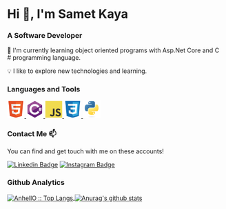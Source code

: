 <h1 align="left">Hi 👋, I'm Samet Kaya</h1>
<h3 align="left">A Software Developer </h3>

🌱 I'm currently learning object oriented programs with Asp.Net Core and C # programming language. 




💡 I like to explore new technologies and learning.



<h3 align="left">Languages and Tools</h3>
<p > 

 <a href="https://www.w3schools.com/html/" target="_blank"> <img src="https://raw.githubusercontent.com/devicons/devicon/master/icons/html5/html5-original.svg" alt="Html5" width="40" height="40"/> </a>
 <a href="https://www.w3schools.com/cs/" target="_blank"> <img src="https://raw.githubusercontent.com/devicons/devicon/master/icons/csharp/csharp-original.svg" alt="csharp" width="40" height="40"/> </a> 
  <a href="https://developer.mozilla.org/en-US/docs/Web/JavaScript" target="_blank"> <img src="https://raw.githubusercontent.com/devicons/devicon/master/icons/javascript/javascript-original.svg" alt="javascript" width="40" height="40"/> </a> 
  <a href="https://www.w3schools.com/css/" target="_blank"> <img src="https://raw.githubusercontent.com/devicons/devicon/master/icons/css3/css3-original.svg" alt="css3" width="40" height="40"/> </a>
  <a href="https://www.python.org/" target="_blank"> <img src="https://raw.githubusercontent.com/devicons/devicon/master/icons/python/python-original.svg" alt="python" width="40" height="40"/> </a>

</p>
<h3 align="left">Contact Me 📫</h3>


You can find and get touch with me on these accounts!

[![Linkedin Badge](https://img.shields.io/badge/Sametkaya-follow%20on%20linkedin-blue?style=for-the-badge&logo=linkedin)](https://www.linkedin.com/in/samet-kaya-736604170/)
[![Instagram Badge](https://img.shields.io/badge/Sametkaya-follow%20on%20instagram-blue?style=for-the-badge&logo=instagram)](https://www.instagram.com/sameettkayaa_/)


### Github Analytics

<a href="https://github.com/samettkaya/github-readme-stats">

 <img align="center" src="https://github-readme-stats.vercel.app/api/top-langs/?username=samettkaya&langs_count=10&theme=tokyonight&layout=compact" alt="AnhellO :: Top Langs" />
</a>
<a href="https://github.com/samettkaya/github-readme-stats">
  <img align="center" src="https://github-readme-stats.anuraghazra1.vercel.app/api?username=samettkaya&show_icons=true&include_all_commits=true&theme=material-palenight" alt="Anurag's github stats" />
</a>






